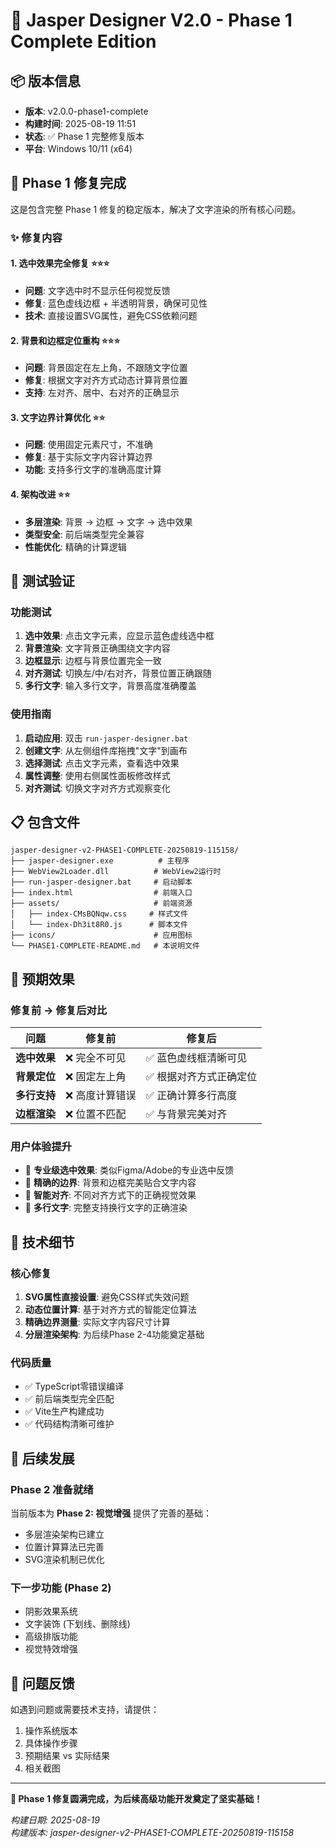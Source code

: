 # 🎯 Jasper Designer V2.0 - Phase 1 Complete Edition

## 📦 版本信息
- **版本**: v2.0.0-phase1-complete
- **构建时间**: 2025-08-19 11:51
- **状态**: ✅ Phase 1 完整修复版本
- **平台**: Windows 10/11 (x64)

## 🎉 Phase 1 修复完成

这是包含完整 Phase 1 修复的稳定版本，解决了文字渲染的所有核心问题。

### ✨ 修复内容

#### 1. 选中效果完全修复 ⭐⭐⭐
- **问题**: 文字选中时不显示任何视觉反馈
- **修复**: 蓝色虚线边框 + 半透明背景，确保可见性
- **技术**: 直接设置SVG属性，避免CSS依赖问题

#### 2. 背景和边框定位重构 ⭐⭐⭐  
- **问题**: 背景固定在左上角，不跟随文字位置
- **修复**: 根据文字对齐方式动态计算背景位置
- **支持**: 左对齐、居中、右对齐的正确显示

#### 3. 文字边界计算优化 ⭐⭐
- **问题**: 使用固定元素尺寸，不准确
- **修复**: 基于实际文字内容计算边界
- **功能**: 支持多行文字的准确高度计算

#### 4. 架构改进 ⭐⭐
- **多层渲染**: 背景 → 边框 → 文字 → 选中效果
- **类型安全**: 前后端类型完全兼容
- **性能优化**: 精确的计算逻辑

## 🧪 测试验证

### 功能测试
1. **选中效果**: 点击文字元素，应显示蓝色虚线选中框
2. **背景渲染**: 文字背景正确围绕文字内容
3. **边框显示**: 边框与背景位置完全一致
4. **对齐测试**: 切换左/中/右对齐，背景位置正确跟随
5. **多行文字**: 输入多行文字，背景高度准确覆盖

### 使用指南
1. **启动应用**: 双击 `run-jasper-designer.bat` 
2. **创建文字**: 从左侧组件库拖拽"文字"到画布
3. **选择测试**: 点击文字元素，查看选中效果
4. **属性调整**: 使用右侧属性面板修改样式
5. **对齐测试**: 切换文字对齐方式观察变化

## 📋 包含文件
```
jasper-designer-v2-PHASE1-COMPLETE-20250819-115158/
├── jasper-designer.exe          # 主程序
├── WebView2Loader.dll          # WebView2运行时
├── run-jasper-designer.bat     # 启动脚本
├── index.html                  # 前端入口
├── assets/                     # 前端资源
│   ├── index-CMsBQNqw.css     # 样式文件
│   └── index-Dh3it8R0.js      # 脚本文件
├── icons/                      # 应用图标
└── PHASE1-COMPLETE-README.md   # 本说明文件
```

## 🎯 预期效果

### 修复前 → 修复后对比
| 问题 | 修复前 | 修复后 |
|------|--------|--------|
| **选中效果** | ❌ 完全不可见 | ✅ 蓝色虚线框清晰可见 |
| **背景定位** | ❌ 固定左上角 | ✅ 根据对齐方式正确定位 |
| **多行支持** | ❌ 高度计算错误 | ✅ 正确计算多行高度 |
| **边框渲染** | ❌ 位置不匹配 | ✅ 与背景完美对齐 |

### 用户体验提升
- 🎨 **专业级选中效果**: 类似Figma/Adobe的专业选中反馈
- 📐 **精确的边界**: 背景和边框完美贴合文字内容  
- 🔄 **智能对齐**: 不同对齐方式下的正确视觉效果
- 📝 **多行文字**: 完整支持换行文字的正确渲染

## 🔧 技术细节

### 核心修复
1. **SVG属性直接设置**: 避免CSS样式失效问题
2. **动态位置计算**: 基于对齐方式的智能定位算法
3. **精确边界测量**: 实际文字内容尺寸计算
4. **分层渲染架构**: 为后续Phase 2-4功能奠定基础

### 代码质量
- ✅ TypeScript零错误编译
- ✅ 前后端类型完全匹配
- ✅ Vite生产构建成功
- ✅ 代码结构清晰可维护

## 🚀 后续发展

### Phase 2 准备就绪
当前版本为 **Phase 2: 视觉增强** 提供了完善的基础：
- 多层渲染架构已建立
- 位置计算算法已完善
- SVG渲染机制已优化

### 下一步功能 (Phase 2)
- 阴影效果系统
- 文字装饰 (下划线、删除线)
- 高级排版功能
- 视觉特效增强

## 💬 问题反馈

如遇到问题或需要技术支持，请提供：
1. 操作系统版本
2. 具体操作步骤
3. 预期结果 vs 实际结果
4. 相关截图

---

**🎉 Phase 1 修复圆满完成，为后续高级功能开发奠定了坚实基础！**

*构建日期: 2025-08-19*  
*构建版本: jasper-designer-v2-PHASE1-COMPLETE-20250819-115158*